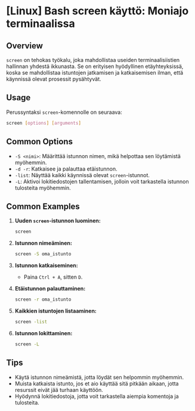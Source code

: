 # [Linux] Bash screen käyttö: Moniajo terminaalissa

## Overview
`screen` on tehokas työkalu, joka mahdollistaa useiden terminaalisiistien hallinnan yhdestä ikkunasta. Se on erityisen hyödyllinen etäyhteyksissä, koska se mahdollistaa istuntojen jatkamisen ja katkaisemisen ilman, että käynnissä olevat prosessit pysähtyvät.

## Usage
Perussyntaksi `screen`-komennolle on seuraava:

```bash
screen [options] [arguments]
```

## Common Options
- `-S <nimi>`: Määrittää istunnon nimen, mikä helpottaa sen löytämistä myöhemmin.
- `-d -r`: Katkaisee ja palauttaa etäistunnon.
- `-list`: Näyttää kaikki käynnissä olevat `screen`-istunnot.
- `-L`: Aktivoi lokitiedostojen tallentamisen, jolloin voit tarkastella istunnon tulosteita myöhemmin.

## Common Examples
1. **Uuden `screen`-istunnon luominen:**
   ```bash
   screen
   ```

2. **Istunnon nimeäminen:**
   ```bash
   screen -S oma_istunto
   ```

3. **Istunnon katkaiseminen:**
   - Paina `Ctrl + A`, sitten `D`.

4. **Etäistunnon palauttaminen:**
   ```bash
   screen -r oma_istunto
   ```

5. **Kaikkien istuntojen listaaminen:**
   ```bash
   screen -list
   ```

6. **Istunnon lokittaminen:**
   ```bash
   screen -L
   ```

## Tips
- Käytä istunnon nimeämistä, jotta löydät sen helpommin myöhemmin.
- Muista katkaista istunto, jos et aio käyttää sitä pitkään aikaan, jotta resurssit eivät jää turhaan käyttöön.
- Hyödynnä lokitiedostoja, jotta voit tarkastella aiempia komentoja ja tulosteita.